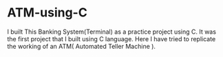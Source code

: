 # ATM-using-C
I built This Banking System(Terminal) as a practice project using C. 
It was the first project that I built using C language.
Here I have tried to replicate the working of an ATM( Automated Teller Machine ).
